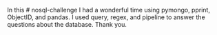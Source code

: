 In this # nosql-challenge I had a wonderful time using pymongo, pprint, ObjectID, and pandas.
I used query, regex, and pipeline to answer the questions about the database. Thank you.